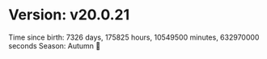 # Version: v20.0.21
Time since birth: 7326 days, 175825 hours, 10549500 minutes, 632970000 seconds
Season: Autumn 🍁
